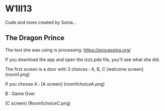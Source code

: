 # W1ll13
Code and more created by Sonia...

## The Dragon Prince

The tool she was using is processing:
https://processing.org/

If you download the app and open the izzz.pde file, you'll see what she did.

The first screen is a door with 3 choices : A, B, C
[welcome screen] (room1.png)

If you choose A : 
[A screen] (room1choiceA.png)

B : Game Over

[C screen] (Room1choiceC.png)
